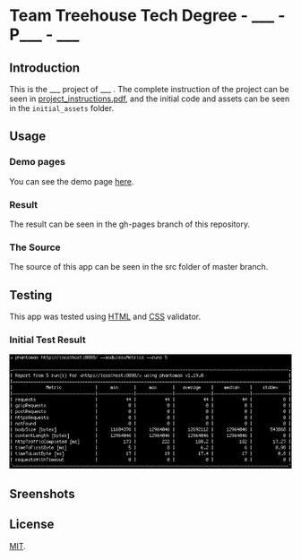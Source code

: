 # Team Treehouse Tech Degree - ___ - P___ - ___

## Introduction

This is the ___ project of ___ . The complete instruction of the project can be seen in [project_instructions.pdf](https://github.com/wahidyankf/___/blob/master/project_instructions.pdf), and the initial code and assets can be seen in the `initial_assets` folder.

## Usage

### Demo pages

You can see the demo page [here](https://wahidyankf.github.io/___/).

### Result

The result can be seen in the gh-pages branch of this repository.

### The Source

The source of this app can be seen in the src folder of master branch.

## Testing

This app was tested using [HTML](https://validator.w3.org/) and [CSS](https://jigsaw.w3.org/css-validator/) validator.

### Initial Test Result

![Initial Test Result](screenshots/initial_test.png)

## Sreenshots

## License

[MIT](https://en.wikipedia.org/wiki/MIT_License).